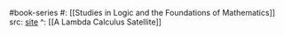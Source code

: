 #book-series 
#: [[Studies in Logic and the Foundations of Mathematics]]
src: [site](https://www.collegepublications.co.uk/logic/) 
^: [[A Lambda Calculus Satellite]]

